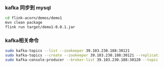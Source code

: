 ### kafka 同步到 mysql

```bash
cd flink-acorn/demos/demo1
mvn clean package
flink run target/demo1-0.0.1.jar
```

### kafka相关命令

```bash
sudo kafka-topics --list --zookeeper 39.103.230.188:30121
sudo kafka-topics --create --zookeeper 39.103.230.188:30121 --replication-factor 1 --partitions 1 --topic ispong-test
sudo kafka-console-producer --broker-list 39.103.230.188:30120 --topic ispong-test
```
